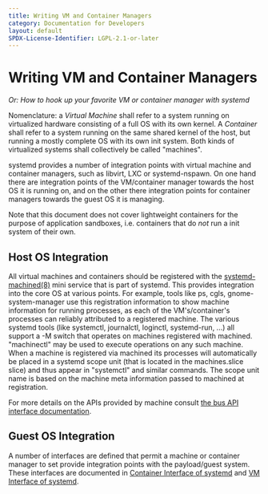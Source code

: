 ```yaml
---
title: Writing VM and Container Managers
category: Documentation for Developers
layout: default
SPDX-License-Identifier: LGPL-2.1-or-later
---
```


# Writing VM and Container Managers

_Or: How to hook up your favorite VM or container manager with systemd_

Nomenclature: a _Virtual Machine_ shall refer to a system running on
virtualized hardware consisting of a full OS with its own kernel. A _Container_
shall refer to a system running on the same shared kernel of the host, but
running a mostly complete OS with its own init system. Both kinds of
virtualized systems shall collectively be called "machines".

systemd provides a number of integration points with virtual machine and
container managers, such as libvirt, LXC or systemd-nspawn. On one hand there
are integration points of the VM/container manager towards the host OS it is
running on, and on the other there integration points for container managers
towards the guest OS it is managing.

Note that this document does not cover lightweight containers for the purpose
of application sandboxes, i.e. containers that do _not_ run a init system of
their own.

## Host OS Integration

All virtual machines and containers should be registered with the
[systemd-machined(8)](https://www.freedesktop.org/software/systemd/man/latest/systemd-machined.service.html)
mini service that is part of systemd. This provides integration into the core
OS at various points. For example, tools like ps, cgls, gnome-system-manager
use this registration information to show machine information for running
processes, as each of the VM's/container's processes can reliably attributed to
a registered machine. The various systemd tools (like systemctl, journalctl,
loginctl, systemd-run, ...) all support a -M switch that operates on machines
registered with machined. "machinectl" may be used to execute operations on any
such machine. When a machine is registered via machined its processes will
automatically be placed in a systemd scope unit (that is located in the
machines.slice slice) and thus appear in "systemctl" and similar commands. The
scope unit name is based on the machine meta information passed to machined at
registration.

For more details on the APIs provided by machine consult [the bus API interface
documentation](https://www.freedesktop.org/software/systemd/man/latest/org.freedesktop.machine1.html).

## Guest OS Integration

A number of interfaces are defined that permit a machine or container manager
to set provide integration points with the payload/guest system. These
interfaces are documented in [Container Interface of
systemd](https://systemd.io/CONTAINER_INTERFACE) and [VM Interface of
systemd](https://systemd.io/VM_INTERFACE).
